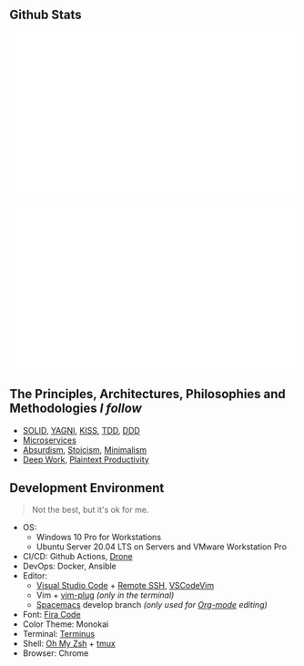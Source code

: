 ## Github Stats
![](https://github.com/BlackGlory/github-stats/raw/master/generated/overview.svg)
![](https://github.com/BlackGlory/github-stats/raw/master/generated/languages.svg)

## The Principles, Architectures, Philosophies and Methodologies *I follow*
- [SOLID], [YAGNI], [KISS], [TDD], [DDD]
- [Microservices]
- [Absurdism], [Stoicism], [Minimalism]
- [Deep Work], [Plaintext Productivity]

[FP]: https://en.wikipedia.org/wiki/Functional_programming
[OOP]: https://en.wikipedia.org/wiki/Object-oriented_programming
[SOLID]: https://en.wikipedia.org/wiki/SOLID
[KISS]: https://en.wikipedia.org/wiki/KISS_principle
[YAGNI]: https://en.wikipedia.org/wiki/You_aren%27t_gonna_need_it
[DDD]: https://en.wikipedia.org/wiki/Domain-driven_design
[TDD]: https://en.wikipedia.org/wiki/Test-driven_development
[Minimalism]: https://en.wikipedia.org/wiki/Minimalism
[Microservices]: https://en.wikipedia.org/wiki/Microservices
[Plaintext Productivity]: http://plaintext-productivity.net/
[Absurdism]: https://en.wikipedia.org/wiki/Absurdism
[Stoicism]: https://en.wikipedia.org/wiki/Stoicism
[Deep Work]: https://www.goodreads.com/book/show/25744928-deep-work

## Development Environment
> Not the best, but it's ok for me.

- OS:
  - Windows 10 Pro for Workstations
  - Ubuntu Server 20.04 LTS on Servers and VMware Workstation Pro
- CI/CD: Github Actions, [Drone]
- DevOps: Docker, Ansible
- Editor:
  - [Visual Studio Code] + [Remote SSH], [VSCodeVim]
  - Vim + [vim-plug] *(only in the terminal)*
  - [Spacemacs] develop branch *(only used for [Org-mode] editing)*
- Font: [Fira Code]
- Color Theme: Monokai
- Terminal: [Terminus]
- Shell: [Oh My Zsh] + [tmux]
- Browser: Chrome

[Org-mode]: https://orgmode.org/
[Drone]: https://github.com/drone/drone
[vim-plug]: https://github.com/junegunn/vim-plug
[Fira Code]: https://github.com/tonsky/FiraCode
[Terminus]: https://github.com/Eugeny/terminus
[tmux]: https://github.com/tmux/tmux
[Oh My Zsh]: https://github.com/ohmyzsh/ohmyzsh
[Visual Studio Code]: https://code.visualstudio.com/
[Remote SSH]: https://marketplace.visualstudio.com/items?itemName=ms-vscode-remote.remote-ssh
[VSCodeVim]: https://github.com/VSCodeVim/Vim
[Spacemacs]: https://github.com/syl20bnr/spacemacs
